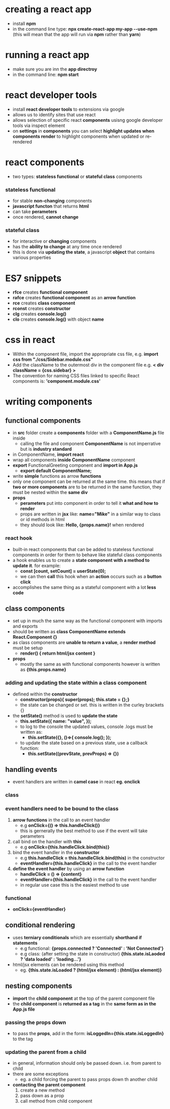 # creating a react app
- install **npm** 
- in the command line type: **npx create-react-app my-app --use-npm** (this will mean that the app will run via **npm** rather than **yarn**)

# running a react app 
- make sure you are inn the **app directroy**
- in the command line: **npm start** 

# react developer tools 
- install **react developer tools** to extensions via google
- allows us to identify sites that use react 
- allows selection of specific react **components** usisng google developer tools via inspect element
- on **settings** in **components** you can select **highlight updates when components render** to highlight components when updated or re-rendered

# react components
- two types: **stateless functional** or **stateful class** components
### stateless functional
- for stable **non-changing** components
- **javascript functon** that returns **html** 
- can take **perameters**
- once rendered, **cannot change**
### stateful class
- for interactive or **changing** components
- has the **ability to change** at any time once rendered
- this is done via **updating the state**, a javascript **object** that contains various properties

# ES7 snippets
- **rfce** creates **functional component**
- **rafce** creates **functional component** as an **arrow function**
- **rce** creates **class component**
- **rconst** creates **constructor**
- **clg** creates **console.log()**
- **clo** creates **console.log()** with object **name**


# css in react
- Within the component file, import the appropriate css file, e.g. **import css from "./css/Sidebar.module.css"**
- Add the className to the outermost div in the component file e.g. **< div className = {css.sidebar} >**
- The convention for naming CSS files linked to specific React components is: **'component.module.css'**

# writing components 

## functional components
- in **src** folder create a **components** folder with a **ComponentName.js** file inside 
    - calling the file and component **ComponentName** is not imperrative but is **industry standard**
- in ComponentName, **import react** 
- wrap all components **inside ComponentName** component
- **export** FunctionalGreeting component and **import in App.js**
    - **export default ComponentName;**
- write **simple** functions as arrow **functions** 
- only one component can be returned at the same time. this means that if **two or more components** are to be returned in the same function, they must be nested within the **same div**
- **props**
    - **perameters** put into component in order to tell it **what and how to render**
    - props are written in **jsx** like: **name="Mike"** in a similar way to class or id methods in html
    - they should look like: **Hello, {props.name}!** when rendered
### react hook
- built-in react components that can be added to stateless functional components in order for them to behave like stateful class components
- a hook enables us to create a **state component with a method to update it**. for example:
    - **const [count, setCount] = userState(0);**
    - we can then **call** this hook when an **action** occurs such as a **button click** 
- accomplishes the same thing as a stateful component with a lot **less code**
## class components
- set up in much the same way as the functional component with imports and exports 
- should be written as **class ComponentName extends React.Component {}**
- as class components are **unable to return a value**, a **render method** must be setup 
    - **render() { return html/jsx content }**
- **props**
    - mostly the same as with functional components however is written as **{this.props.name}**
### adding and updating the state within a class component
- defined within the **constructor**
    - **constructor(props){ super(props); this.state = {};}**
    -  the state can be changed or set. this is written in the curley brackets {}
- the **setState()** method is used to **update the state**
    - **this.setState({ name: "value", });**
    - to log to the console the updated values, console .logs must be written as:
        - **this.setState({}, ()=>{ console.log(); });**
    - to update the state based on a previous state, use a callback function:
        - **this.setState((prevState, prevProps) => {})**
## handling events
- event handlers are written in **camel case** in react **eg. onclick**
### class
### event handlers need to be bound to the class
1. **arrow functions** in the call to an event handler 
    - e.g **onClick={() => this.handleClick()}**
    - this is gernerally the best method to use if the event will take perameters 
2. call bind on the handler with **this**
    - e.g **onClick={this.handleClick.bind(this)}**
3. bind the event handler in the **constructor**
    - e.g **this.handleClick = this.handleClick.bind(this)** in the constructor
    - **eventHandler={this.handleClick}** in the call to the event handler
4. **define the event handler** by using an **arrow function**
    - **handleClick = () => {content}** 
    - **eventHandler={this.handleClick}** in the call to the event handler
    - in regular use case this is the easiest method to use
### functional
- **onClick={eventHandler}**
## conditional rendering 
- uses **terniary conditionals** which are essentially **shorthand if statements** 
    - e.g functional: **{props.connected ? 'Connected' : 'Not Connected'}** 
    - e.g class: (after setting the state in constructor) **{this.state.isLaoded ? 'data loaded' : 'loading...'}**
- html/jsx elements can be rendered using this method 
    - eg. **{this.state.isLoaded ? (html/jsx element) : (html/jsx element)}**
## nesting components
- **import** the **child component** at the top of the parent component file
- the **child component** is **returned as a tag** in the **same form as in the App.js file**
### passing the props down
- to pass the **props**, add in the form: **isLoggedIn={this.state.isLoggedIn}** to the tag
### updating the parent from a child
- in general, information should only be passed down. i.e. from parent to child
- there are some exceptions
    - eg. a child forcing the parent to pass props down th another child
- **contacting the parent component**
    1. create a new method
    2. pass down as a prop
    3. call method from child component